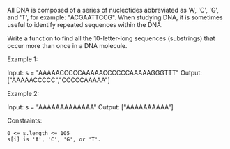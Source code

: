 All DNA is composed of a series of nucleotides abbreviated as 'A', 'C', 'G', and 'T', for example: "ACGAATTCCG". When studying DNA, it is sometimes useful to identify repeated sequences within the DNA.

Write a function to find all the 10-letter-long sequences (substrings) that occur more than once in a DNA molecule.

 

Example 1:

Input: s = "AAAAACCCCCAAAAACCCCCCAAAAAGGGTTT"
Output: ["AAAAACCCCC","CCCCCAAAAA"]

Example 2:

Input: s = "AAAAAAAAAAAAA"
Output: ["AAAAAAAAAA"]

 

Constraints:

    0 <= s.length <= 105
    s[i] is 'A', 'C', 'G', or 'T'.


